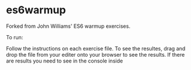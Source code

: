 # es6warmup

Forked from John Williams' ES6 warmup exercises. 

To run: 

Follow the instructions on each exercise file. To see the resultes, drag and drop the file from your editer onto your browser to see the results. If there are results you need to see in the console inside <script> tags, go into your broswer console to find them. 
